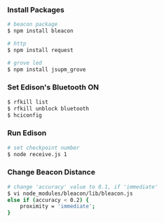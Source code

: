 ### Install Packages

```sh
# beacon package
$ npm install bleacon

# http
$ npm install request

# grove led
$ npm install jsupm_grove
```

### Set Edison's Bluetooth ON

```sh
$ rfkill list
$ rfkill unblock bluetooth
$ hciconfig
```

### Run Edison

```sh
# set checkpoint number
$ node receive.js 1

```


### Change Beacon Distance
```sh
# change 'accuracy' value to 0.1, if 'immediate'
$ vi node_modules/bleacon/lib/bleacon.js
else if (accuracy < 0.2) {
    proximity = 'immediate';
}
```